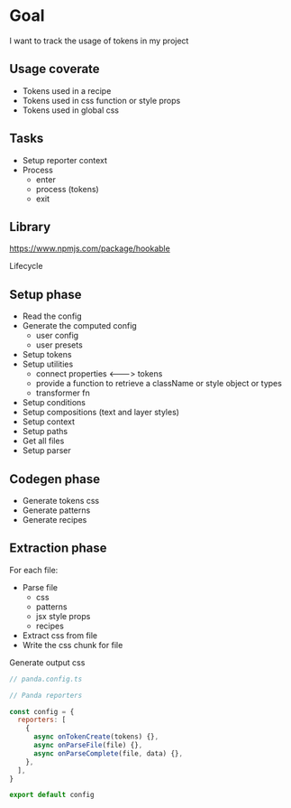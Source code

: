 # Goal

I want to track the usage of tokens in my project

## Usage coverate

- Tokens used in a recipe
- Tokens used in css function or style props
- Tokens used in global css

## Tasks

- Setup reporter context
- Process
  - enter
  - process (tokens)
  - exit

## Library

https://www.npmjs.com/package/hookable

Lifecycle

## Setup phase

- Read the config
- Generate the computed config
  - user config
  - user presets
- Setup tokens
- Setup utilities
  - connect properties <---> tokens
  - provide a function to retrieve a className or style object or types
  - transformer fn
- Setup conditions
- Setup compositions (text and layer styles)
- Setup context
- Setup paths
- Get all files
- Setup parser

## Codegen phase

- Generate tokens css
- Generate patterns
- Generate recipes

## Extraction phase

For each file:

- Parse file
  - css
  - patterns
  - jsx style props
  - recipes
- Extract css from file
- Write the css chunk for file

Generate output css

```js
// panda.config.ts

// Panda reporters

const config = {
  reporters: [
    {
      async onTokenCreate(tokens) {},
      async onParseFile(file) {},
      async onParseComplete(file, data) {},
    },
  ],
}

export default config
```
